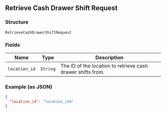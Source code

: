 ## Retrieve Cash Drawer Shift Request

### Structure

`RetrieveCashDrawerShiftRequest`

### Fields

| Name | Type | Description |
|  --- | --- | --- |
| `location_id` | `String` | The ID of the location to retrieve cash drawer shifts from. |

### Example (as JSON)

```json
{
  "location_id": "location_id4"
}
```

